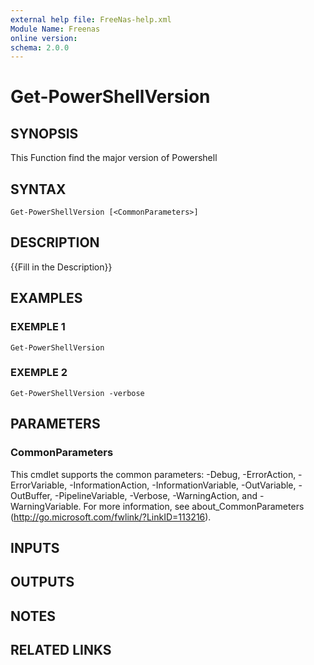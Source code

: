 ```yaml
---
external help file: FreeNas-help.xml
Module Name: Freenas
online version:
schema: 2.0.0
---
```


# Get-PowerShellVersion

## SYNOPSIS
This Function find the major version of Powershell

## SYNTAX

```
Get-PowerShellVersion [<CommonParameters>]
```

## DESCRIPTION
{{Fill in the Description}}

## EXAMPLES

### EXEMPLE 1
```
Get-PowerShellVersion
```

### EXEMPLE 2
```
Get-PowerShellVersion -verbose
```

## PARAMETERS

### CommonParameters
This cmdlet supports the common parameters: -Debug, -ErrorAction, -ErrorVariable, -InformationAction, -InformationVariable, -OutVariable, -OutBuffer, -PipelineVariable, -Verbose, -WarningAction, and -WarningVariable.
For more information, see about_CommonParameters (http://go.microsoft.com/fwlink/?LinkID=113216).

## INPUTS

## OUTPUTS

## NOTES

## RELATED LINKS
